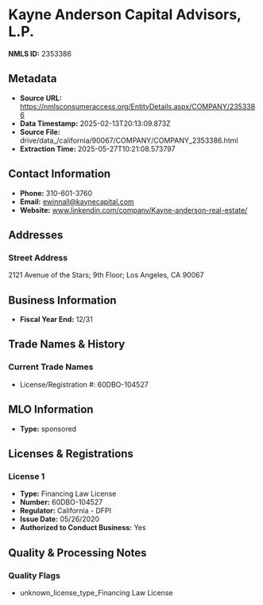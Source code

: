 # Kayne Anderson Capital Advisors, L.P.

**NMLS ID:** 2353386

## Metadata
- **Source URL:** https://nmlsconsumeraccess.org/EntityDetails.aspx/COMPANY/2353386
- **Data Timestamp:** 2025-02-13T20:13:09.873Z
- **Source File:** drive/data_/california/90067/COMPANY/COMPANY_2353386.html
- **Extraction Time:** 2025-05-27T10:21:08.573797

## Contact Information
- **Phone:** 310-601-3760
- **Email:** ewinnall@kaynecapital.com
- **Website:** www.linkendin.com/company/Kayne-anderson-real-estate/

## Addresses
### Street Address
2121 Avenue of the Stars; 9th Floor; Los Angeles, CA 90067

## Business Information
- **Fiscal Year End:** 12/31

## Trade Names & History
### Current Trade Names
- License/Registration #: 60DBO-104527

## MLO Information
- **Type:** sponsored

## Licenses & Registrations

### License 1
- **Type:** Financing Law License
- **Number:** 60DBO-104527
- **Regulator:** California - DFPI
- **Issue Date:** 05/26/2020
- **Authorized to Conduct Business:** Yes

## Quality & Processing Notes
### Quality Flags
- unknown_license_type_Financing Law License

